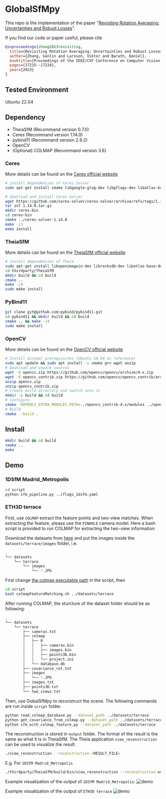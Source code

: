 # GlobalSfMpy

This repo is the implementation of the paper "[Revisiting Rotation Averaging: Uncertainties and Robust Losses](https://openaccess.thecvf.com/content/CVPR2023/papers/Zhang_Revisiting_Rotation_Averaging_Uncertainties_and_Robust_Losses_CVPR_2023_paper.pdf)".

If you find our code or paper useful, please cite
```bibtex
@inproceedings{zhang2023revisiting,
  title={Revisiting Rotation Averaging: Uncertainties and Robust Losses},
  author={Zhang, Ganlin and Larsson, Viktor and Barath, Daniel},
  booktitle={Proceedings of the IEEE/CVF Conference on Computer Vision and Pattern Recognition},
  pages={17215--17224},
  year={2023}
}
```

## Tested Environment
Ubuntu 22.04

## Dependency
* TheiaSfM (Recommand version 0.7.0)
* Ceres (Recommand version 1.14.0)
* pybind11 (Recommand version 2.9.2)
* OpenCV
* (Optional) COLMAP (Recommand version 3.6)

### Ceres
More details can be found on the [Ceres official website](http://ceres-solver.org/installation.html)
```bash
# install dependencies of Ceres Solver
sudo apt-get install cmake libgoogle-glog-dev libgflags-dev libatlas-base-dev libeigen3-dev libsuitesparse-dev

# download and install Ceres Solver
wget https://github.com/ceres-solver/ceres-solver/archive/refs/tags/1.14.0.tar.gz
tar zxf 1.14.0.tar.gz
mkdir ceres-bin
cd ceres-bin
cmake ../ceres-solver-1.14.0
make -j3
make install
```
### TheiaSfM
More details can be found on the [TheiaSfM official website](http://theia-sfm.org/building.html)
```bash
# install dependencies of Theia
sudo apt-get install libopenimageio-dev librocksdb-dev libatlas-base-dev rapidjson-dev libgtest-dev libyaml-cpp-dev
cd thirdparty/TheiaSfM
mkdir build && cd build
cmake ..
make -j4
sudo make install
```

### PyBind11
```bash
git clone git@github.com:pybind/pybind11.git
cd pybind11 && mkdir build && cd build
cmake .. && make -j4
sudo make install
```

### OpenCV
More details can be found on the [OpenCV official website](https://docs.opencv.org/4.x/d7/d9f/tutorial_linux_install.html)
```bash
# Install minimal prerequisites (Ubuntu 18.04 as reference)
sudo apt update && sudo apt install -y cmake g++ wget unzip
# Download and unpack sources
wget -O opencv.zip https://github.com/opencv/opencv/archive/4.x.zip
wget -O opencv_contrib.zip https://github.com/opencv/opencv_contrib/archive/4.x.zip
unzip opencv.zip
unzip opencv_contrib.zip
# Create build directory and switch into it
mkdir -p build && cd build
# Configure
cmake -DOPENCV_EXTRA_MODULES_PATH=../opencv_contrib-4.x/modules ../opencv-4.x
# Build
cmake --build .
```

## Install
```bash
mkdir build && cd build
cmake ..
make
```


## Demo
### 1DSfM Madrid_Metropolis
```bash
cd script
python sfm_pipeline.py ../flags_1dsfm.yaml
```
### ETH3D terrace
First, use ```COLMAP``` extract the feature points and two-view matches. When extracting the feature, please use the ```PINHOLE``` camera model. Here a bash script is provided to run COLMAP for extracting the two-view information:

Download the datasets from [here](https://www.eth3d.net/data/terrace_dslr_undistorted.7z) and put the images inside the ```datasets/terrace/images``` folder, i.e.
```bash
.
└── datasets
    └── terrace
        └── images
            └── *.JPG
```

First change [the colmap executable path](https://github.com/zhangganlin/GlobalSfMpy/blob/main/scripts/colmapFeatureMatching.sh#L1) in the script, then
```bash
cd script
bash colmapFeatureMatching.sh ../datasets/terrace
```
After running COLMAP, the sturcture of the dataset folder should be as following:

```bash
.
└── datasets
    └── terrace
        ├── cameras.txt
        ├── colmap
        │   ├── 0
        │   │   ├── cameras.bin
        │   │   ├── images.bin
        │   │   ├── points3D.bin
        │   │   └── project.ini
        │   └── database.db
        ├── covariance_rot.txt
        ├── images
        │   └── *.JPG
        ├── images.txt
        ├── points3D.txt
        └── two_views.txt

```
Then, use GobalSfMpy to reconstruct the scene. The following commands are run inside ```script``` folder.
```bash
python read_colmap_database.py --dataset_path ../datasets/terrace
python get_covariance_from_colmap.py --dataset_path ../datasets/terrace
python sfm_with_colmap_feature.py --dataset_path ../datasets/terrace
```

The reconstruction is stored in ```output``` folder. The format of the result is the same as what it is in TheiaSfM. The Theia application ```view_reconstruction``` can be used to visualize the result. 
```bash
./view_reconstruction --reconstruction <RESULT_FILE>
```
E.g. For ```1DSfM Madrid_Metropolis```
```bash
./thirdparty/TheiaSfM/build/bin/view_reconstruction --reconstruction output/Madrid_Metropolis
```
Example visualization of the output of ```1DSfM Madrid_Metropolis```:
![demo](https://github.com/zhangganlin/GlobalSfMpy/assets/32034109/750de1f2-36b5-485c-982b-2e06fce6cffb)

Example visualization of the output of ```ETH3D terrace```
![demo](https://github.com/zhangganlin/GlobalSfMpy/assets/32034109/a8e58390-2ffe-44b4-94b6-614ef7ec2b7e)
